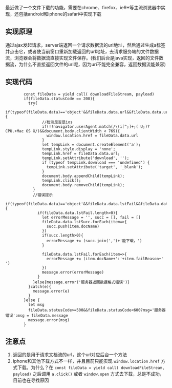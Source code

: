 最近做了一个文件下载的功能，需要在chrome、firefox、ie9+等主流浏览器中实现，还包括android和iphone的safari中实现下载

## 实现原理

通过ajax发起请求，server端返回一个请求数据流的url地址，然后通过生成a标签并点击它，或者使当前窗口重新加载返回的url地址，去请求服务端的文件数据流，浏览器会将数据流直接实现文件保存。(我们后台是java实现，返回的文件数据流，为什么不直接返回文件的uri呢，因为uri不能完全兼容，返回数据流能兼容)

## 实现代码

```
		const fileData = yield call( downloadFileStream, payload)
        if(fileData.statusCode == 200){
          try{
            if(typeof(fileData.data)=='object'&&fileData.data.url&&fileData.data.url.indexOf('http')!=-1){
                //检测是否是ios
                if(!!navigator.userAgent.match(/\(i[^;]+;( U;)? CPU.+Mac OS X/)&&document.body.clientWidth < 769){
                  window.location.href = fileData.data.url
                }
                let tempLink = document.createElement('a');
                tempLink.style.display = 'none';
                tempLink.href = fileData.data.url;
                tempLink.setAttribute('download', '');
                if (typeof tempLink.download === 'undefined') {
                  tempLink.setAttribute('target', '_blank');
                }
                document.body.appendChild(tempLink);
                tempLink.click();
                document.body.removeChild(tempLink);
            }
            //错误提示
            if(typeof(fileData.data)=='object'&&fileData.data.lstFail&&fileData.data.lstSucc){
              if(fileData.data.lstFail.length>0){
                let errorMessage = '', succ = [], fail = []
                fileData.data.lstSucc.forEach(item=>{
                  succ.push(item.docName)
                })
                if(succ.length>0){
                  errorMessage += (succ.join(',')+'能下载，')
                }

                fileData.data.lstFail.forEach(item=>{
                  errorMessage += (item.docName+':'+item.failReason+' ')
                })
                message.error(errorMessage)
              }
            }else{message.error('服务器返回数据格式错误')}
          }catch(e){
            message.error(e)
          }
        }else {
          let msg
          fileData.statusCode>=500&&fileData.statusCode<600?msg='服务器错误':msg = fileData.message
          message.error(msg)
        }
```

## 注意点

1. 返回的是用于请求文档流的url，这个url对应后台一个方法
2. iphone和其他下载方式不一样，并且目前只能实现 `window.location.href` 方式下载。为什么？在 `const fileData = yield call( downloadFileStream, payload)` 之后调用 `a.click()` 或者 `window.open` 方式去下载，总是不成功，目前也在寻找原因